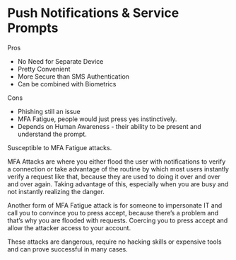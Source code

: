 # Push Notifications & Service Prompts

Pros

- No Need for Separate Device
- Pretty Convenient
- More Secure than SMS Authentication
- Can be combined with Biometrics

Cons

- Phishing still an issue 
- MFA Fatigue, people would just press yes instinctively.
- Depends on Human Awareness - their ability to be present and understand the prompt.

Susceptible to MFA Fatigue attacks.

MFA Attacks are where you either flood the user with notifications to verify a connection or take advantage of the routine by which most users instantly verify a request like that, because they are used to doing it over and over and over again. Taking advantage of this, especially when you are busy  and not instantly realizing the danger.

Another form of MFA Fatigue attack is for someone to impersonate IT and call you to convince you to press accept, because there’s a problem and that’s why you are flooded with requests. Coercing you to press accept and allow the attacker access to your account.

These attacks are dangerous, require no hacking skills or expensive tools and can prove successful in many cases.